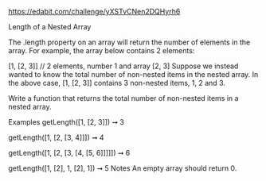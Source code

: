 https://edabit.com/challenge/yXSTvCNen2DQHyrh6

Length of a Nested Array

The .length property on an array will return the number of elements in the array. For example, the array below contains 2 elements:

[1, [2, 3]]
// 2 elements, number 1 and array [2, 3]
Suppose we instead wanted to know the total number of non-nested items in the nested array. In the above case, [1, [2, 3]] contains 3 non-nested items, 1, 2 and 3.

Write a function that returns the total number of non-nested items in a nested array.

Examples
getLength([1, [2, 3]]) ➞ 3

getLength([1, [2, [3, 4]]]) ➞ 4

getLength([1, [2, [3, [4, [5, 6]]]]]) ➞ 6

getLength([1, [2], 1, [2], 1]) ➞ 5
Notes
An empty array should return 0.